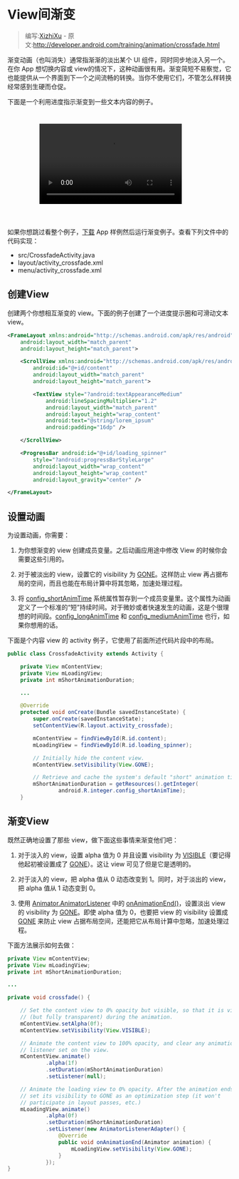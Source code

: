 # View间渐变

> 编写:[XizhiXu](https://github.com/XizhiXu) - 原文:<http://developer.android.com/training/animation/crossfade.html>

渐变动画（也叫消失）通常指渐渐的淡出某个 UI 组件，同时同步地淡入另一个。在你 App 想切换内容或 view的情况下，这种动画很有用。渐变简短不易察觉，它也能提供从一个界面到下一个之间流畅的转换。当你不使用它们，不管怎么样转换经常感到生硬而仓促。

下面是一个利用进度指示渐变到一些文本内容的例子。

<div style="
  background: transparent url(device_galaxynexus_blank_land_span8.png) no-repeat
scroll top left; padding: 26px 68px 38px 72px; overflow: hidden;">

<video style="width: 320px; height: 180px;" controls="" autoplay="">
    <source src="anim_crossfade.mp4" type="video/mp4">
    <source src="anim_crossfade.webm" type="video/webm">
    <source src="anim_crossfade.ogv" type="video/ogg">
</video>

</div>


如果你想跳过看整个例子，[下载](http://developer.android.com/shareables/training/Animations.zip) App 样例然后运行渐变例子。查看下列文件中的代码实现：

* src/CrossfadeActivity.java
* layout/activity_crossfade.xml
* menu/activity_crossfade.xml

## 创建View

创建两个你想相互渐变的 view。下面的例子创建了一个进度提示圈和可滑动文本 view。

```xml
<FrameLayout xmlns:android="http://schemas.android.com/apk/res/android"
    android:layout_width="match_parent"
    android:layout_height="match_parent">

    <ScrollView xmlns:android="http://schemas.android.com/apk/res/android"
        android:id="@+id/content"
        android:layout_width="match_parent"
        android:layout_height="match_parent">

        <TextView style="?android:textAppearanceMedium"
            android:lineSpacingMultiplier="1.2"
            android:layout_width="match_parent"
            android:layout_height="wrap_content"
            android:text="@string/lorem_ipsum"
            android:padding="16dp" />

    </ScrollView>

    <ProgressBar android:id="@+id/loading_spinner"
        style="?android:progressBarStyleLarge"
        android:layout_width="wrap_content"
        android:layout_height="wrap_content"
        android:layout_gravity="center" />

</FrameLayout>
```
## 设置动画

为设置动画，你需要：

1. 为你想渐变的 view 创建成员变量。之后动画应用途中修改 View 的时候你会需要这些引用的。

2. 对于被淡出的 view，设置它的 visibility 为 [GONE](http://developer.android.com/reference/android/view/View.html#GONE)。这样防止 view 再占据布局的空间，而且也能在布局计算中将其忽略，加速处理过程。

3. 将 [config_shortAnimTime](http://developer.android.com/reference/android/R.integer.html#config_shortAnimTime) 系统属性暂存到一个成员变量里。这个属性为动画定义了一个标准的“短”持续时间。对于微妙或者快速发生的动画，这是个很理想的时间段。[config_longAnimTime](http://developer.android.com/reference/android/R.integer.html#config_longAnimTime) 和 [config_mediumAnimTime](http://developer.android.com/reference/android/R.integer.html#config_mediumAnimTime) 也行，如果你想用的话。

下面是个内容 view 的 activity 例子，它使用了前面所述代码片段中的布局。

```java
public class CrossfadeActivity extends Activity {

    private View mContentView;
    private View mLoadingView;
    private int mShortAnimationDuration;

    ...

    @Override
    protected void onCreate(Bundle savedInstanceState) {
        super.onCreate(savedInstanceState);
        setContentView(R.layout.activity_crossfade);

        mContentView = findViewById(R.id.content);
        mLoadingView = findViewById(R.id.loading_spinner);

        // Initially hide the content view.
        mContentView.setVisibility(View.GONE);

        // Retrieve and cache the system's default "short" animation time.
        mShortAnimationDuration = getResources().getInteger(
                android.R.integer.config_shortAnimTime);
    }
```

## 渐变View

既然正确地设置了那些 view，做下面这些事情来渐变他们吧：

1. 对于淡入的 view，设置 alpha 值为 0 并且设置 visibility 为 [VISIBLE](http://developer.android.com/reference/android/view/View.html#VISIBLE)（要记得他起初被设置成了 [GONE](http://developer.android.com/reference/android/view/View.html#GONE)）。这让 view 可见了但是它是透明的。

2. 对于淡入的 view，把 alpha 值从 0 动态改变到 1。同时，对于淡出的 view，把 alpha 值从 1 动态变到 0。

3. 使用 [Animator.AnimatorListener](http://developer.android.com/reference/android/animation/Animator.AnimatorListener.html) 中的 <a href="http://developer.android.com/reference/android/animation/Animator.AnimatorListener.html#onAnimationEnd(android.animation.Animator)">onAnimationEnd()</a>，设置淡出 view 的 visibility 为 [GONE](http://developer.android.com/reference/android/view/View.html#GONE)。即使 alpha 值为 0，也要把 view 的 visibility 设置成 [GONE](http://developer.android.com/reference/android/view/View.html#GONE) 来防止 view 占据布局空间，还能把它从布局计算中忽略，加速处理过程。

下面方法展示如何去做：

```java
private View mContentView;
private View mLoadingView;
private int mShortAnimationDuration;

...

private void crossfade() {

    // Set the content view to 0% opacity but visible, so that it is visible
    // (but fully transparent) during the animation.
    mContentView.setAlpha(0f);
    mContentView.setVisibility(View.VISIBLE);

    // Animate the content view to 100% opacity, and clear any animation
    // listener set on the view.
    mContentView.animate()
            .alpha(1f)
            .setDuration(mShortAnimationDuration)
            .setListener(null);

    // Animate the loading view to 0% opacity. After the animation ends,
    // set its visibility to GONE as an optimization step (it won't
    // participate in layout passes, etc.)
    mLoadingView.animate()
            .alpha(0f)
            .setDuration(mShortAnimationDuration)
            .setListener(new AnimatorListenerAdapter() {
                @Override
                public void onAnimationEnd(Animator animation) {
                    mLoadingView.setVisibility(View.GONE);
                }
            });
}
```
